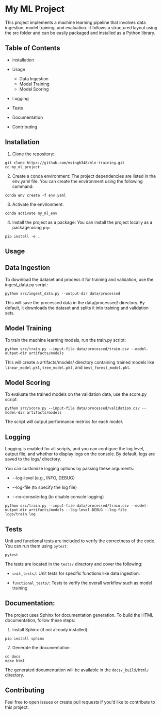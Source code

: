 # My ML Project

This project implements a machine learning pipeline that involves data ingestion, model training, and evaluation. It follows a structured layout using the src folder and can be easily packaged and installed as a Python library.

## Table of Contents

- Installation

- Usage

    - Data Ingestion
    - Model Training
    - Model Scoring

- Logging

- Tests

- Documentation

- Contributing

## Installation

1. Clone the repository:

```
git clone https://github.com/msingh348/mle-training.git
cd my_ml_project

```

2. Create a conda environment: The project dependencies are listed in the env.yaml file. You can create the environment using the following command:

```
conda env create -f env.yaml

```

3. Activate the environment:

```
conda activate my_ml_env
```

4. Install the project as a package: You can install the project locally as a package using `pip`:

```
pip install -e .
```


## Usage

## Data Ingestion

To download the dataset and process it for training and validation, use the ingest_data.py script:

```
python src/ingest_data.py --output-dir data/processed
```

This will save the processed data in the data/processed/ directory. By default, it downloads the dataset and splits it into training and validation sets.


## Model Training

To train the machine learning models, run the train.py script:

```
python src/train.py --input-file data/processed/train.csv --model-output-dir artifacts/models

```

This will create a artifacts/models/ directory containing trained models like `linear_model.pkl`, `tree_model.pkl`, and `best_forest_model.pkl`.


## Model Scoring

To evaluate the trained models on the validation data, use the score.py script:

```
python src/score.py --input-file data/processed/validation.csv --model-dir artifacts/models

```

The script will output performance metrics for each model.

## Logging

Logging is enabled for all scripts, and you can configure the log level, output file, and whether to display logs on the console. By default, logs are saved to the logs/ directory.

You can customize logging options by passing these arguments:

- --log-level (e.g., INFO, DEBUG)

- --log-file (to specify the log file)

- --no-console-log (to disable console logging)

```
python src/train.py --input-file data/processed/train.csv --model-output-dir artifacts/models --log-level DEBUG --log-file logs/train.log

```

## Tests

Unit and functional tests are included to verify the correctness of the code. You can run them using `pytest`:

```
pytest

```

The tests are located in the `tests/` directory and cover the following:

- `unit_tests/`: Unit tests for specific functions like data ingestion.

- `functional_tests/`: Tests to verify the overall workflow such as model training.

## Documentation:

The project uses Sphinx for documentation generation. To build the HTML documentation, follow these steps:

1. Install Sphinx (if not already installed):

```
pip install sphinx

```

2. Generate the documentation:

```
cd docs
make html

```

The generated documentation will be available in the `docs/_build/html/` directory.

## Contributing

Feel free to open issues or create pull requests if you'd like to contribute to this project.
